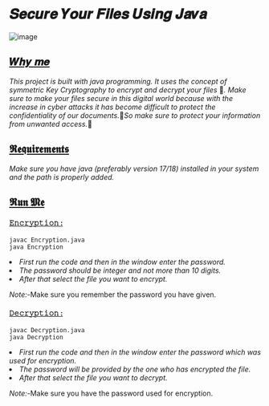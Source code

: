 <h1>𝑺𝒆𝒄𝒖𝒓𝒆 𝒀𝒐𝒖𝒓 𝑭𝒊𝒍𝒆𝒔 𝑼𝒔𝒊𝒏𝒈 𝑱𝒂𝒗𝒂 </h1>

![image](https://github.com/user-attachments/assets/9052c1d1-26ad-43bd-a70f-e0892b1f52d4)

<u><h2>𝑾𝒉𝒚 𝒎𝒆 </h2></u>
<i>This project is built with java programming. It uses the concept of symmetric Key Cryptography to encrypt and decrypt your files</i> 🔐<i>. Make sure to make your files secure in this digital world because with the increase in cyber attacks it has become difficult to protect the confidentiality of our documents.</i>📃<i>So make sure to protect your information from unwanted access.</i>🔑

<u><h2>𝕽𝖊𝖖𝖚𝖎𝖗𝖊𝖒𝖊𝖓𝖙𝖘</h2></u>

<i>Make sure you have java (preferably version 17/18) installed in your system and the path is properly added.</i>

<u><h2>𝕽𝖚𝖓 𝕸𝖊</h2></u>

<u><h4>𝙴𝚗𝚌𝚛𝚢𝚙𝚝𝚒𝚘𝚗 :</h4></u>

    javac Encryption.java
    java Encryption

<i><li>First run the code and then in the window enter the password.</li></i>
<i><li>The password should be integer and not more than 10 digits.</li></i>
<i><li>After that select the file you want to encrypt.</li></i>

<i>Note:-</i>Make sure you remember the password you have given.

<u><h4>𝙳𝚎𝚌𝚛𝚢𝚙𝚝𝚒𝚘𝚗 :</h4></u>

    javac Decryption.java
    java Decryption

<i><li>First run the code and then in the window enter the password which was used for encryption.</li></i>
<i><li>The password will be provided by the one who has encrypted the file.</li></i>
<i><li>After that select the file you want to decrypt.</li></i>

<i>Note:-</i>Make sure you have the password used for encryption.
